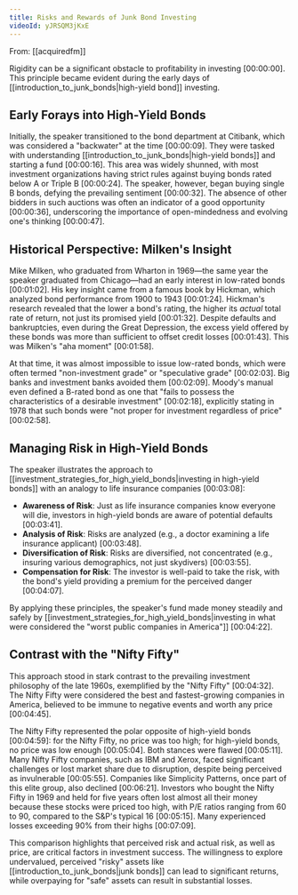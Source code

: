 ```yaml
---
title: Risks and Rewards of Junk Bond Investing
videoId: yJRSQM3jKxE
---
```


From: [[acquiredfm]] <br/> 

Rigidity can be a significant obstacle to profitability in investing <a class="yt-timestamp" data-t="00:00:00">[00:00:00]</a>. This principle became evident during the early days of [[introduction_to_junk_bonds|high-yield bond]] investing.

## Early Forays into High-Yield Bonds

Initially, the speaker transitioned to the bond department at Citibank, which was considered a "backwater" at the time <a class="yt-timestamp" data-t="00:00:09">[00:00:09]</a>. They were tasked with understanding [[introduction_to_junk_bonds|high-yield bonds]] and starting a fund <a class="yt-timestamp" data-t="00:00:16">[00:00:16]</a>. This area was widely shunned, with most investment organizations having strict rules against buying bonds rated below A or Triple B <a class="yt-timestamp" data-t="00:00:24">[00:00:24]</a>. The speaker, however, began buying single B bonds, defying the prevailing sentiment <a class="yt-timestamp" data-t="00:00:32">[00:00:32]</a>. The absence of other bidders in such auctions was often an indicator of a good opportunity <a class="yt-timestamp" data-t="00:00:36">[00:00:36]</a>, underscoring the importance of open-mindedness and evolving one's thinking <a class="yt-timestamp" data-t="00:00:47">[00:00:47]</a>.

## Historical Perspective: Milken's Insight

Mike Milken, who graduated from Wharton in 1969—the same year the speaker graduated from Chicago—had an early interest in low-rated bonds <a class="yt-timestamp" data-t="00:01:02">[00:01:02]</a>. His key insight came from a famous book by Hickman, which analyzed bond performance from 1900 to 1943 <a class="yt-timestamp" data-t="00:01:24">[00:01:24]</a>. Hickman's research revealed that the lower a bond's rating, the higher its *actual* total rate of return, not just its promised yield <a class="yt-timestamp" data-t="00:01:32">[00:01:32]</a>. Despite defaults and bankruptcies, even during the Great Depression, the excess yield offered by these bonds was more than sufficient to offset credit losses <a class="yt-timestamp" data-t="00:01:43">[00:01:43]</a>. This was Milken's "aha moment" <a class="yt-timestamp" data-t="00:01:58">[00:01:58]</a>.

At that time, it was almost impossible to issue low-rated bonds, which were often termed "non-investment grade" or "speculative grade" <a class="yt-timestamp" data-t="00:02:03">[00:02:03]</a>. Big banks and investment banks avoided them <a class="yt-timestamp" data-t="00:02:09">[00:02:09]</a>. Moody's manual even defined a B-rated bond as one that "fails to possess the characteristics of a desirable investment" <a class="yt-timestamp" data-t="00:02:18">[00:02:18]</a>, explicitly stating in 1978 that such bonds were "not proper for investment regardless of price" <a class="yt-timestamp" data-t="00:02:58">[00:02:58]</a>.

## Managing Risk in High-Yield Bonds

The speaker illustrates the approach to [[investment_strategies_for_high_yield_bonds|investing in high-yield bonds]] with an analogy to life insurance companies <a class="yt-timestamp" data-t="00:03:08">[00:03:08]</a>:

*   **Awareness of Risk**: Just as life insurance companies know everyone will die, investors in high-yield bonds are aware of potential defaults <a class="yt-timestamp" data-t="00:03:41">[00:03:41]</a>.
*   **Analysis of Risk**: Risks are analyzed (e.g., a doctor examining a life insurance applicant) <a class="yt-timestamp" data-t="00:03:48">[00:03:48]</a>.
*   **Diversification of Risk**: Risks are diversified, not concentrated (e.g., insuring various demographics, not just skydivers) <a class="yt-timestamp" data-t="00:03:55">[00:03:55]</a>.
*   **Compensation for Risk**: The investor is well-paid to take the risk, with the bond's yield providing a premium for the perceived danger <a class="yt-timestamp" data-t="00:04:07">[00:04:07]</a>.

By applying these principles, the speaker's fund made money steadily and safely by [[investment_strategies_for_high_yield_bonds|investing in what were considered the "worst public companies in America"]] <a class="yt-timestamp" data-t="00:04:22">[00:04:22]</a>.

## Contrast with the "Nifty Fifty"

This approach stood in stark contrast to the prevailing investment philosophy of the late 1960s, exemplified by the "Nifty Fifty" <a class="yt-timestamp" data-t="00:04:32">[00:04:32]</a>. The Nifty Fifty were considered the best and fastest-growing companies in America, believed to be immune to negative events and worth any price <a class="yt-timestamp" data-t="00:04:45">[00:04:45]</a>.

The Nifty Fifty represented the polar opposite of high-yield bonds <a class="yt-timestamp" data-t="00:04:59">[00:04:59]</a>: for the Nifty Fifty, no price was too high; for high-yield bonds, no price was low enough <a class="yt-timestamp" data-t="00:05:04">[00:05:04]</a>. Both stances were flawed <a class="yt-timestamp" data-t="00:05:11">[00:05:11]</a>. Many Nifty Fifty companies, such as IBM and Xerox, faced significant challenges or lost market share due to disruption, despite being perceived as invulnerable <a class="yt-timestamp" data-t="00:05:55">[00:05:55]</a>. Companies like Simplicity Patterns, once part of this elite group, also declined <a class="yt-timestamp" data-t="00:06:21">[00:06:21]</a>. Investors who bought the Nifty Fifty in 1969 and held for five years often lost almost all their money because these stocks were priced too high, with P/E ratios ranging from 60 to 90, compared to the S&P's typical 16 <a class="yt-timestamp" data-t="00:05:15">[00:05:15]</a>. Many experienced losses exceeding 90% from their highs <a class="yt-timestamp" data-t="00:07:09">[00:07:09]</a>.

This comparison highlights that perceived risk and actual risk, as well as price, are critical factors in investment success. The willingness to explore undervalued, perceived "risky" assets like [[introduction_to_junk_bonds|junk bonds]] can lead to significant returns, while overpaying for "safe" assets can result in substantial losses.